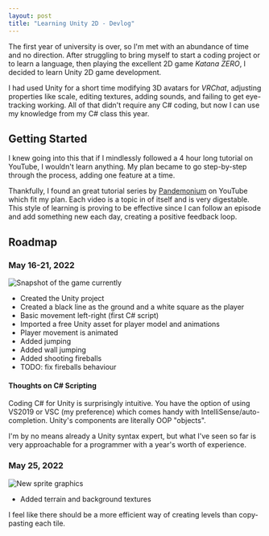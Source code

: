 ```yaml
---
layout: post
title: "Learning Unity 2D - Devlog"
---
```


The first year of university is over, so I'm met with an abundance of time and no direction. After struggling to bring myself to start a coding project or to learn a language, then playing the excellent 2D game *Katana ZERO*, I decided to learn Unity 2D game development.

I had used Unity for a short time modifying 3D avatars for *VRChat*, adjusting properties like scale, editing textures, adding sounds, and failing to get eye-tracking working. All of that didn't require any C# coding, but now I can use my knowledge from my C# class this year.

## Getting Started

I knew going into this that if I mindlessly followed a 4 hour long tutorial on YouTube, I wouldn't learn anything. My plan became to go step-by-step through the process, adding one feature at a time.

Thankfully, I found an great tutorial series by [Pandemonium](https://www.youtube.com/playlist?list=PLgOEwFbvGm5o8hayFB6skAfa8Z-mw4dPV) on YouTube which fit my plan. Each video is a topic in of itself and is very digestable. This style of learning is proving to be effective since I can follow an episode and add something new each day, creating a positive feedback loop.

## Roadmap

### May 16-21, 2022

![Snapshot of the game currently](https://i.imgur.com/TEDrj5G.png)

- Created the Unity project
- Created a black line as the ground and a white square as the player
- Basic movement left-right (first C# script)
- Imported a free Unity asset for player model and animations
- Player movement is animated
- Added jumping
- Added wall jumping
- Added shooting fireballs
- TODO: fix fireballs behaviour

#### Thoughts on C# Scripting

Coding C# for Unity is surprisingly intuitive. You have the option of using VS2019 or VSC (my preference) which comes handy with IntelliSense/auto-completion. Unity's components are literally OOP "objects".

I'm by no means already a Unity syntax expert, but what I've seen so far is very approachable for a programmer with a year's worth of experience.

### May 25, 2022

![New sprite graphics](https://i.imgur.com/ftEodPn.png)

-  Added terrain and background textures

I feel like there should be a more efficient way of creating levels than copy-pasting each tile.